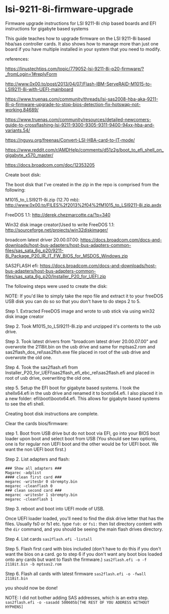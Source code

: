 # lsi-9211-8i-firmware-upgrade
Firmware upgrade instructions for LSI 9211-8i chip based boards and EFI instructions for gigabyte based systems

This guide teaches how to upgrade firmware on the LSI 9211-8i based hba/sas controller cards. It also shows how to manage more than just one board if you have multiple installed in your system that you need to modify.

references:

https://linustechtips.com/topic/779052-lsi-9211-8i-p20-firmware/?_fromLogin=1#replyForm

http://www.0x00.to/post/2013/04/07/Flash-IBM-ServeRAID-M1015-to-LSI9211-8i-with-UEFI-mainboard

https://www.truenas.com/community/threads/lsi-sas2008-hba-aka-9211-8i-q-firmware-upgrade-to-stop-bios-detection-fix-hotswap-not-working.84689/

https://www.truenas.com/community/resources/detailed-newcomers-guide-to-crossflashing-lsi-9211-9300-9305-9311-9400-94xx-hba-and-variants.54/

https://nguvu.org/freenas/Convert-LSI-HBA-card-to-IT-mode/

https://www.reddit.com/r/AMDHelp/comments/d51z2g/boot_to_efi_shell_on_gigabyte_x570_master/

https://docs.broadcom.com/doc/12353205


Create boot disk:

The boot disk that I've created in the zip in the repo is comprised from the following:

M1015_to_LSI9211-8i.zip (12.70 mb): http://www.0x00.to/FILES%2f2013%2f04%2fM1015_to_LSI9211-8i.zip.axdx

FreeDOS 1.1: http://derek.chezmarcotte.ca/?p=340

Win32 disk image creator(Used to write FreeDOS 1.1: http://sourceforge.net/projects/win32diskimager/

broadcom latest driver 20.00.07.00: https://docs.broadcom.com/docs-and-downloads/host-bus-adapters/host-bus-adapters-common-files/sas_sata_6g_p20/9211-8i_Package_P20_IR_IT_FW_BIOS_for_MSDOS_Windows.zip

SAS2FLASH efi: https://docs.broadcom.com/docs-and-downloads/host-bus-adapters/host-bus-adapters-common-files/sas_sata_6g_p20/Installer_P20_for_UEFI.zip

The following steps were used to create the disk:

NOTE: If you'd like to simply take the repo file and extract it to your freeDOS USB disk you can do so so that you don't have to do steps 2 to 5.

Step 1. Extracted FreeDOS image and wrote to usb stick via using win32 disk image creator

Step 2. Took M1015_to_LSI9211-8i.zip and unzipped it's contents to the usb drive.

Step 3. Took latest drivers from "broadcom latest driver 20.00.07.00" and overwrote the 2118it.bin on the usb drive and same for mptsas2.rom and sas2flash_dos_rel\sas2flsh.exe file placed in root of the usb drive and overwrote the old one.

Step 4. Took the sas2flash.efi from Installer_P20_for_UEFI\sas2flash_efi_ebc_rel\sas2flash.efi and placed in root of usb drive, overwriting the old one.

step 5. Setup the EFI boot for gigabyte based systems. I took the shellx64.efi in the usb drive and renamed it to bootx64.efi. I also placed it in a new folder: efi\boot\bootx64.efi. This allows for gigabyte based systems to see the efi shell.

Creating boot disk instructions are complete. 

Clear the cards bios/firmware:

step 1. Boot from USB drive but do not boot via EFI, go into your BIOS boot loader upon boot and select boot from USB (You should see two options, one is for regular non UEFI boot and the other would be for UEFI boot. We want the non UEFI boot first.)

Step 2. List adapters and flash: 


```
### Show all adapters ###
Magarec -adplist
#### clean first card ###
megarec -writesbr 0 sbrempty.bin
megarec -cleanflash 0
### clean second card ###
megarec -writesbr 1 sbrempty.bin
megarec -cleanflash 1
```

Step 3. reboot and boot into UEFI mode of USB.

Once UEFI loader loaded, you'll need to find the disk drive letter that has the files. Usually fs0 or fs1 etc. type 
```fs0:``` or ```fs1:``` then list directory content with the ```dir``` command, and you should be seeing the main flash drives directory.

Step 4. List cards ```sas2flash.efi -listall```

Step 5. Flash first card with bios included (don't have to do this if you don't want the bios on a card. go to step 6 if you don't want any boot bios loaded onto any cards but want to flash the firmware.)
```sas2flash.efi -o -f 2118it.bin -b mptsas2.rom```

Step 6. Flash all cards with latest firmware ```sas2flash.efi -o -fwall 2118it.bin```

you should now be done!

NOTE: I did not bother adding SAS addresses, which is an extra step. ```sas2flash.efi -o -sasadd 500605b[THE REST OF YOU ADDRESS WITHOUT HYPHENS]```
